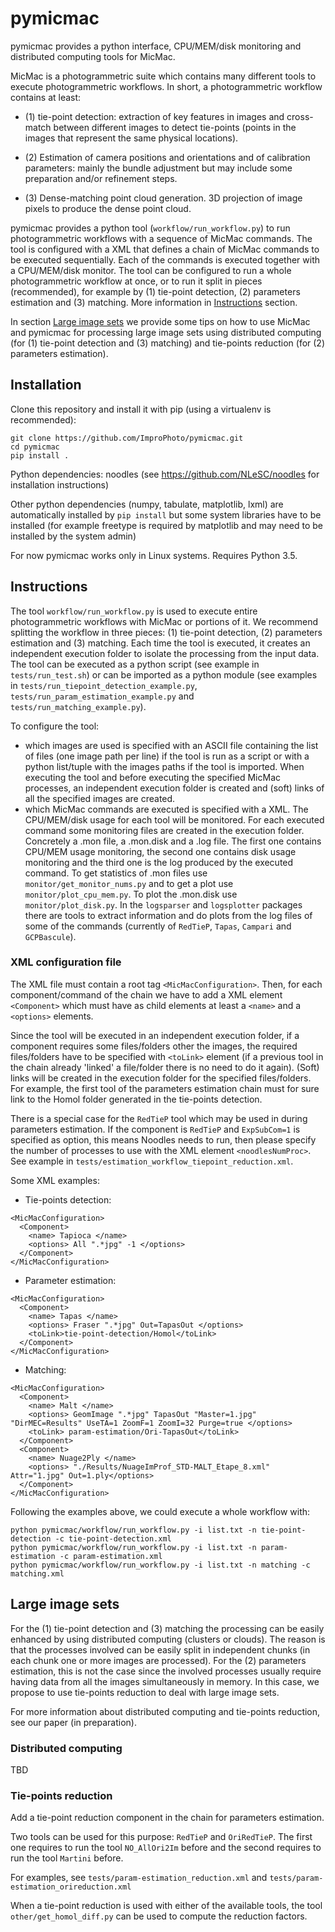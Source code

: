 # pymicmac
pymicmac provides a python interface, CPU/MEM/disk monitoring and distributed computing tools for MicMac.

MicMac is a photogrammetric suite which contains many different tools to execute photogrammetric workflows.
In short, a photogrammetric workflow contains at least:

 - (1) tie-point detection: extraction of key features in images and cross-match between different images to detect tie-points (points in the images that represent the same physical locations).

 - (2) Estimation of camera positions and orientations and of calibration parameters: mainly the bundle adjustment but may include some preparation and/or refinement steps.

 - (3) Dense-matching point cloud generation. 3D projection of image pixels to produce the dense point cloud.

pymicmac provides a python tool (`workflow/run_workflow.py`) to run photogrammetric workflows with a sequence of MicMac commands. The tool is configured with a XML that defines a chain of MicMac commands to be executed sequentially. Each of the commands is executed together with a CPU/MEM/disk monitor. The tool can be configured to run a whole photogrammetric workflow at once, or to run it split in pieces (recommended), for example by (1) tie-point detection, (2) parameters estimation and (3) matching.  More information in [Instructions](#instructions) section.

In section [Large image sets](#large-image-sets) we provide some tips on how to use MicMac and pymicmac for processing large image sets using distributed computing (for (1) tie-point detection and (3) matching) and tie-points reduction (for (2) parameters estimation).

## Installation

Clone this repository and install it with pip (using a virtualenv is recommended):

```
git clone https://github.com/ImproPhoto/pymicmac.git
cd pymicmac
pip install .
```

Python dependencies: noodles (see https://github.com/NLeSC/noodles for installation instructions)

Other python  dependencies (numpy, tabulate, matplotlib, lxml) are automatically installed by `pip install` but some system libraries have to be installed (for example freetype is required by matplotlib and may need to be installed by the system admin)

For now pymicmac works only in Linux systems. Requires Python 3.5.

## Instructions

The tool `workflow/run_workflow.py` is used to execute entire photogrammetric workflows with MicMac or portions of it. We recommend splitting the workflow in three pieces: (1) tie-point detection, (2) parameters estimation and (3) matching. Each time the tool is executed, it creates an independent execution folder to isolate the processing from the input data. The tool can be executed as a python script (see example in `tests/run_test.sh`) or can be imported as a python module (see examples in `tests/run_tiepoint_detection_example.py`, `tests/run_param_estimation_example.py` and `tests/run_matching_example.py`).

To configure the tool:
-  which images are used is specified with an ASCII file containing the list of files (one image path per line) if the tool is run as a script or with a python list/tuple with the images paths if the tool is imported.
When executing the tool and before executing the specified MicMac processes, an independent execution folder is created and (soft) links of all the specified images are created.
- which MicMac commands are executed is specified with a XML. The CPU/MEM/disk usage for each tool will be monitored. For each executed command some monitoring files are created in the execution folder. Concretely a .mon file, a .mon.disk and a .log file. The first one contains CPU/MEM usage monitoring, the second one contains disk usage monitoring and the third one is the log produced by the executed command. To get statistics of .mon files use `monitor/get_monitor_nums.py` and to get a plot use `monitor/plot_cpu_mem.py`. To plot the .mon.disk use `monitor/plot_disk.py`. In the `logsparser` and `logsplotter` packages there are tools to extract information and do plots from the log files of some of the commands (currently of `RedTieP`, `Tapas`, `Campari` and `GCPBascule`).

### XML configuration file

The XML file must contain a root tag `<MicMacConfiguration>`. Then, for each component/command of the chain we have to add a XML element `<Component>` which must have as child elements at least a `<name>` and a `<options>` elements.

Since the tool will be executed in an independent execution folder, if a component requires some files/folders other the images,
the required files/folders have to be specified with `<toLink>` element (if a previous tool in the chain already 'linked' a file/folder there is no need to do it again). (Soft) links will be created in the execution folder for the specified files/folders. For example, the first tool of the parameters estimation chain must for sure link to the Homol folder generated in the tie-points detection.

There is a special case for the `RedTieP` tool which may be used in during parameters estimation. If the component is `RedTieP` and `ExpSubCom=1` is specified as option, this means Noodles needs to run, then please specify the number of processes to use with the XML element `<noodlesNumProc>`. See example in `tests/estimation_workflow_tiepoint_reduction.xml`.

Some XML examples:

- Tie-points detection:
```
<MicMacConfiguration>
  <Component>
    <name> Tapioca </name>
    <options> All ".*jpg" -1 </options>
  </Component>
</MicMacConfiguration>
```

- Parameter estimation:
```
<MicMacConfiguration>
  <Component>
    <name> Tapas </name>
    <options> Fraser ".*jpg" Out=TapasOut </options>
    <toLink>tie-point-detection/Homol</toLink>
  </Component>
</MicMacConfiguration>
```

- Matching:
```
<MicMacConfiguration>
  <Component>
    <name> Malt </name>
    <options> GeomImage ".*jpg" TapasOut "Master=1.jpg" "DirMEC=Results" UseTA=1 ZoomF=1 ZoomI=32 Purge=true </options>
    <toLink> param-estimation/Ori-TapasOut</toLink>
  </Component>
  <Component>
    <name> Nuage2Ply </name>
    <options> "./Results/NuageImProf_STD-MALT_Etape_8.xml" Attr="1.jpg" Out=1.ply</options>
  </Component>
</MicMacConfiguration>
```

Following the examples above, we could execute a whole workflow with:
```
python pymicmac/workflow/run_workflow.py -i list.txt -n tie-point-detection -c tie-point-detection.xml
python pymicmac/workflow/run_workflow.py -i list.txt -n param-estimation -c param-estimation.xml
python pymicmac/workflow/run_workflow.py -i list.txt -n matching -c matching.xml
```

## Large image sets

For the (1) tie-point detection and (3) matching the processing can be easily enhanced by using distributed computing (clusters or clouds). The reason is that the processes involved can be easily split in independent chunks (in each chunk one or more images are processed). For the (2) parameters estimation, this is not the case since the involved processes usually require having data from all the images simultaneously in memory. In this case, we propose to use tie-points reduction to deal with large image sets.

For more information about distributed computing and tie-points reduction, see our paper (in preparation).

### Distributed computing

TBD
<!--
If you have access to a SGE cluster and your image set has Geotagging information you may be interested on checking out the `workflow/run_tiepoint_detection_geotag_sge_cluster` tools.

Other solutions for more generic distributed computing are being explored (check again in few days/weeks). -->

### Tie-points reduction

Add a tie-point reduction component in the chain for parameters estimation.

Two tools can be used for this purpose: `RedTieP` and `OriRedTieP`. The first one requires to run the tool `NO_AllOri2Im` before and the second requires to run the tool `Martini` before.

For examples, see `tests/param-estimation_reduction.xml` and  `tests/param-estimation_orireduction.xml`

When a tie-point reduction is used with either of the available tools, the tool `other/get_homol_diff.py` can be used to compute the reduction factors.

